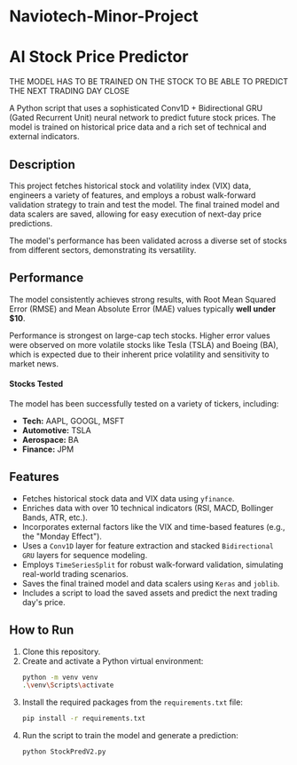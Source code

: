 # Naviotech-Minor-Project

# AI Stock Price Predictor

THE MODEL HAS TO BE TRAINED ON THE STOCK TO BE ABLE TO PREDICT THE NEXT TRADING DAY CLOSE

A Python script that uses a sophisticated Conv1D + Bidirectional GRU (Gated Recurrent Unit) neural network to predict future stock prices. The model is trained on historical price data and a rich set of technical and external indicators.

## Description

This project fetches historical stock and volatility index (VIX) data, engineers a variety of features, and employs a robust walk-forward validation strategy to train and test the model. The final trained model and data scalers are saved, allowing for easy execution of next-day price predictions.

The model's performance has been validated across a diverse set of stocks from different sectors, demonstrating its versatility.

## Performance

The model consistently achieves strong results, with Root Mean Squared Error (RMSE) and Mean Absolute Error (MAE) values typically **well under $10**.

Performance is strongest on large-cap tech stocks. Higher error values were observed on more volatile stocks like Tesla (TSLA) and Boeing (BA), which is expected due to their inherent price volatility and sensitivity to market news.

#### Stocks Tested
The model has been successfully tested on a variety of tickers, including:
- **Tech:** AAPL, GOOGL, MSFT
- **Automotive:** TSLA
- **Aerospace:** BA
- **Finance:** JPM

## Features
- Fetches historical stock data and VIX data using `yfinance`.
- Enriches data with over 10 technical indicators (RSI, MACD, Bollinger Bands, ATR, etc.).
- Incorporates external factors like the VIX and time-based features (e.g., the "Monday Effect").
- Uses a `Conv1D` layer for feature extraction and stacked `Bidirectional GRU` layers for sequence modeling.
- Employs `TimeSeriesSplit` for robust walk-forward validation, simulating real-world trading scenarios.
- Saves the final trained model and data scalers using `Keras` and `joblib`.
- Includes a script to load the saved assets and predict the next trading day's price.

## How to Run
1.  Clone this repository.
2.  Create and activate a Python virtual environment:
    ```bash
    python -m venv venv
    .\venv\Scripts\activate
    ```
3.  Install the required packages from the `requirements.txt` file:
    ```bash
    pip install -r requirements.txt
    ```
4.  Run the script to train the model and generate a prediction:
    ```bash
    python StockPredV2.py
    ```
